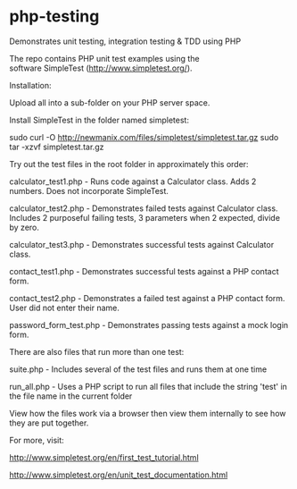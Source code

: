 # php-testing

Demonstrates unit testing, integration testing & TDD using PHP

The repo contains PHP unit test examples using the  
software SimpleTest (http://www.simpletest.org/).

Installation:

Upload all into a sub-folder on your PHP server space.

Install SimpleTest in the folder named simpletest: 

sudo curl -O http://newmanix.com/files/simpletest/simpletest.tar.gz
sudo tar -xzvf simpletest.tar.gz

Try out the test files in the root folder in approximately this order:

calculator_test1.php - Runs code against a Calculator class.  Adds 2 numbers. 
Does not incorporate SimpleTest.
 
calculator_test2.php - Demonstrates failed tests against Calculator class. 
Includes 2 purposeful failing tests, 3 parameters when 2 expected, divide by zero.

calculator_test3.php - Demonstrates successful tests against Calculator class.

contact_test1.php - Demonstrates successful tests against a PHP contact form.

contact_test2.php - Demonstrates a failed test against a PHP contact form.  
User did not enter their name.

password_form_test.php - Demonstrates passing tests against a mock login form.

There are also files that run more than one test:

suite.php - Includes several of the test files and runs them at one time

run_all.php - Uses a PHP script to run all files that include the string 'test' 
in the file name in the current folder

View how the files work via a browser then view them internally to see 
how they are put together.

For more, visit:

http://www.simpletest.org/en/first_test_tutorial.html

http://www.simpletest.org/en/unit_test_documentation.html

